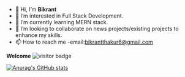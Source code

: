 - 👋 Hi, I’m **Bikrant**
- 👀 I’m interested in Full Stack Development.
- 🌱 I’m currently learning MERN stack.
- 💞️ I’m looking to collaborate on news projects/existing projects to enhance my skills.
- 📫 How to reach me 
-email:bikrantthakur6@gmail.com


**Welcome** ![visitor badge](https://visitor-badge.glitch.me/badge?page_id=Bikrant226.visitor-badge)


[![Anurag's GitHub stats](https://github-readme-stats.vercel.app/api?username=Bikrant226&count_private=true&show_icons=true&theme=tokyonight&hide_border=true)](https://github.com/anuraghazra/github-readme-stats)






<!---
Bikrant226/Bikrant226 is a ✨ special ✨ repository because its `README.md` (this file) appears on your GitHub profile.
You can click the Preview link to take a look at your changes.
--->
